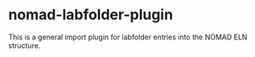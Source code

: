 # nomad-labfolder-plugin
This is a general import plugin for labfolder entries into the NOMAD ELN structure.
